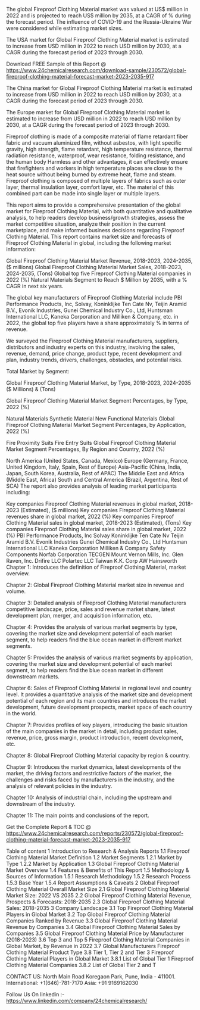 The global Fireproof Clothing Material market was valued at US$ million in 2022 and is projected to reach US$ million by 2035, at a CAGR of % during the forecast period. The influence of COVID-19 and the Russia-Ukraine War were considered while estimating market sizes.

The USA market for Global Fireproof Clothing Material   market is estimated to increase from USD million in 2022 to reach USD million by 2030, at a CAGR during the forecast period of 2023 through 2030.

Download FREE Sample of this Report @ https://www.24chemicalresearch.com/download-sample/230572/global-fireproof-clothing-material-forecast-market-2023-2035-917

The China market for Global Fireproof Clothing Material   market is estimated to increase from USD million in 2022 to reach USD million by 2030, at a CAGR during the forecast period of 2023 through 2030.

The Europe market for Global Fireproof Clothing Material   market is estimated to increase from USD million in 2022 to reach USD million by 2030, at a CAGR during the forecast period of 2023 through 2030.

Fireproof clothing is made of a composite material of flame retardant fiber fabric and vacuum aluminized film, without asbestos, with light specific gravity, high strength, flame retardant, high temperature resistance, thermal radiation resistance, waterproof, wear resistance, folding resistance, and the human body Harmless and other advantages, it can effectively ensure that firefighters and workers in high temperature places are close to the heat source without being burned by extreme heat, flame and steam. Fireproof clothing is composed of multiple layers of fabrics such as outer layer, thermal insulation layer, comfort layer, etc. The material of this combined part can be made into single layer or multiple layers.

This report aims to provide a comprehensive presentation of the global market for Fireproof Clothing Material, with both quantitative and qualitative analysis, to help readers develop business/growth strategies, assess the market competitive situation, analyze their position in the current marketplace, and make informed business decisions regarding Fireproof Clothing Material. This report contains market size and forecasts of Fireproof Clothing Material in global, including the following market information:

Global Fireproof Clothing Material Market Revenue, 2018-2023, 2024-2035, ($ millions)
Global Fireproof Clothing Material Market Sales, 2018-2023, 2024-2035, (Tons)
Global top five Fireproof Clothing Material companies in 2022 (%)
Natural Materials Segment to Reach $ Million by 2035, with a % CAGR in next six years.

The global key manufacturers of Fireproof Clothing Material include PBI Performance Products, Inc, Solvay, Koninklijke Ten Cate Nv, Teijin Aramid B.V., Evonik Industries, Gunei Chemical Industry Co., Ltd, Huntsman International LLC, Kaneka Corporation and Milliken & Company, etc. in 2022, the global top five players have a share approximately % in terms of revenue.

We surveyed the Fireproof Clothing Material manufacturers, suppliers, distributors and industry experts on this industry, involving the sales, revenue, demand, price change, product type, recent development and plan, industry trends, drivers, challenges, obstacles, and potential risks.

Total Market by Segment:

Global Fireproof Clothing Material Market, by Type, 2018-2023, 2024-2035 ($ Millions) & (Tons)

Global Fireproof Clothing Material Market Segment Percentages, by Type, 2022 (%)

Natural Materials
Synthetic Material
New Functional Materials
Global Fireproof Clothing Material Market Segment Percentages, by Application, 2022 (%)

Fire Proximity Suits
Fire Entry Suits
Global Fireproof Clothing Material Market Segment Percentages, By Region and Country, 2022 (%)

North America (United States, Canada, Mexico)
Europe (Germany, France, United Kingdom, Italy, Spain, Rest of Europe)
Asia-Pacific (China, India, Japan, South Korea, Australia, Rest of APAC)
The Middle East and Africa (Middle East, Africa)
South and Central America (Brazil, Argentina, Rest of SCA)
The report also provides analysis of leading market participants including:

Key companies Fireproof Clothing Material revenues in global market, 2018-2023 (Estimated), ($ millions)
Key companies Fireproof Clothing Material revenues share in global market, 2022 (%)
Key companies Fireproof Clothing Material sales in global market, 2018-2023 (Estimated), (Tons)
Key companies Fireproof Clothing Material sales share in global market, 2022 (%)
PBI Performance Products, Inc
Solvay
Koninklijke Ten Cate Nv
Teijin Aramid B.V.
Evonik Industries
Gunei Chemical Industry Co., Ltd
Huntsman International LLC
Kaneka Corporation
Milliken & Company
Safety Components
Norfab Corporation
TECGEN
Mount Vernon Mills, Inc.
Glen Raven, Inc.
Drifire LLC
Polartec LLC
Taiwan K.K. Corp
AW Hainsworth
Chapter 1: Introduces the definition of Fireproof Clothing Material, market overview.

Chapter 2: Global Fireproof Clothing Material market size in revenue and volume.

Chapter 3: Detailed analysis of Fireproof Clothing Material manufacturers competitive landscape, price, sales and revenue market share, latest development plan, merger, and acquisition information, etc.

Chapter 4: Provides the analysis of various market segments by type, covering the market size and development potential of each market segment, to help readers find the blue ocean market in different market segments.

Chapter 5: Provides the analysis of various market segments by application, covering the market size and development potential of each market segment, to help readers find the blue ocean market in different downstream markets.

Chapter 6: Sales of Fireproof Clothing Material in regional level and country level. It provides a quantitative analysis of the market size and development potential of each region and its main countries and introduces the market development, future development prospects, market space of each country in the world.

Chapter 7: Provides profiles of key players, introducing the basic situation of the main companies in the market in detail, including product sales, revenue, price, gross margin, product introduction, recent development, etc.

Chapter 8: Global Fireproof Clothing Material capacity by region & country.

Chapter 9: Introduces the market dynamics, latest developments of the market, the driving factors and restrictive factors of the market, the challenges and risks faced by manufacturers in the industry, and the analysis of relevant policies in the industry.

Chapter 10: Analysis of industrial chain, including the upstream and downstream of the industry.

Chapter 11: The main points and conclusions of the report.

Get the Complete Report & TOC @ https://www.24chemicalresearch.com/reports/230572/global-fireproof-clothing-material-forecast-market-2023-2035-917

Table of content
1 Introduction to Research & Analysis Reports
1.1 Fireproof Clothing Material Market Definition
1.2 Market Segments
1.2.1 Market by Type
1.2.2 Market by Application
1.3 Global Fireproof Clothing Material Market Overview
1.4 Features & Benefits of This Report
1.5 Methodology & Sources of Information
1.5.1 Research Methodology
1.5.2 Research Process
1.5.3 Base Year
1.5.4 Report Assumptions & Caveats
2 Global Fireproof Clothing Material Overall Market Size
2.1 Global Fireproof Clothing Material Market Size: 2022 VS 2035
2.2 Global Fireproof Clothing Material Revenue, Prospects & Forecasts: 2018-2035
2.3 Global Fireproof Clothing Material Sales: 2018-2035
3 Company Landscape
3.1 Top Fireproof Clothing Material Players in Global Market
3.2 Top Global Fireproof Clothing Material Companies Ranked by Revenue
3.3 Global Fireproof Clothing Material Revenue by Companies
3.4 Global Fireproof Clothing Material Sales by Companies
3.5 Global Fireproof Clothing Material Price by Manufacturer (2018-2023)
3.6 Top 3 and Top 5 Fireproof Clothing Material Companies in Global Market, by Revenue in 2022
3.7 Global Manufacturers Fireproof Clothing Material Product Type
3.8 Tier 1, Tier 2 and Tier 3 Fireproof Clothing Material Players in Global Market
3.8.1 List of Global Tier 1 Fireproof Clothing Material Companies
3.8.2 List of Global Tier 2 and T

CONTACT US:
North Main Road Koregaon Park, Pune, India - 411001.
International: +1(646)-781-7170
Asia: +91 9169162030

Follow Us On linkedin :- https://www.linkedin.com/company/24chemicalresearch/
